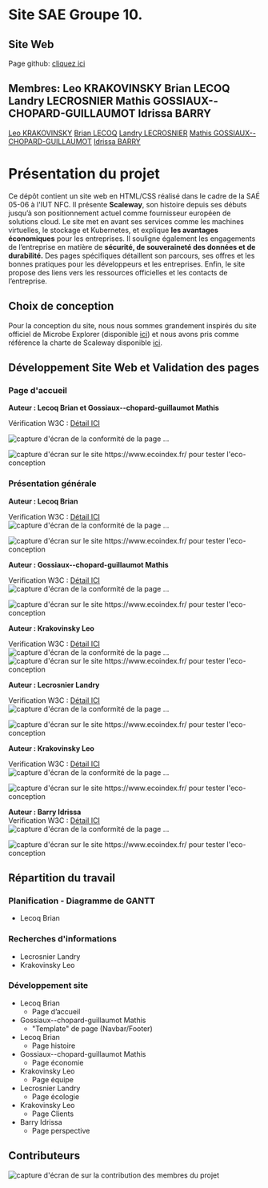 # Site SAE Groupe 10.
## Site Web
Page github: [cliquez ici](https://llecrosn.github.io/)
## Membres: Leo KRAKOVINSKY Brian LECOQ Landry LECROSNIER Mathis GOSSIAUX--CHOPARD-GUILLAUMOT Idrissa BARRY
[Leo KRAKOVINSKY](mailto:leo.krakovinsky@edu.univ-fcomte.fr?subject=SAE_1_05_06)
[Brian LECOQ](mailto:brian.lecoq@edu.univ-fcomte.fr?subject=SAE_1_05_06)
[Landry LECROSNIER](mailto:landry.lecrosnier@edu.univ-fcomte.fr?subject=SAE_1_05_06)
[Mathis GOSSIAUX--CHOPARD-GUILLAUMOT](mailto:mathis.gossiaux--chopard-guillaumot@edu.univ-fcomte.fr?subject=SAE_1_05_06)
[Idrissa BARRY](mailto:idrissa.barry@edu.univ-fcomte.fr?subject=SAE_1_05_06)

# Présentation du projet
Ce dépôt contient un site web en HTML/CSS réalisé dans le cadre de la SAÉ 05-06 à l'IUT NFC. Il présente **Scaleway**, son histoire depuis ses débuts jusqu’à son positionnement actuel comme fournisseur européen de solutions cloud. Le site met en avant ses services comme les machines virtuelles, le stockage et Kubernetes, et explique **les avantages économiques** pour les entreprises. Il souligne également les engagements de l’entreprise en matière de **sécurité, de souveraineté des données et de durabilité.** Des pages spécifiques détaillent son parcours, ses offres et les bonnes pratiques pour les développeurs et les entreprises. Enfin, le site propose des liens vers les ressources officielles et les contacts de l’entreprise.

## Choix de conception  

Pour la conception du site, nous nous sommes grandement inspirés du site officiel de Microbe Explorer (disponible [ici](https://microbexplorer.com/)) et nous avons pris comme référence la charte de Scaleway disponible [ici](doc/charte_graphique.pdf).

## Développement Site Web et Validation des pages

### Page d'accueil

**Auteur : Lecoq Brian et Gossiaux--chopard-guillaumot Mathis**  

Vérification W3C : [Détail ICI](https://)

![capture d'écran de la conformité de la page ...](doc/capture_1_W3C.png)

![capture d'écran sur le site https://www.ecoindex.fr/ pour tester l'eco-conception](doc/capture_1_ecoconcept.png)

### Présentation générale

**Auteur : Lecoq Brian**  

Verification W3C : [Détail ICI](https://validator.w3.org/nu/?doc=https%3A%2F%2Fllecrosn.github.io%2Fpage1.html)
![capture d'écran de la conformité de la page ...](doc/capture_2_W3C.png)

![capture d'écran sur le site https://www.ecoindex.fr/ pour tester l'eco-conception](doc/capture_2_ecoconcept.png)

**Auteur : Gossiaux--chopard-guillaumot Mathis**  

Verification W3C : [Détail ICI](https://validator.w3.org/nu/?doc=https%3A%2F%2Fllecrosn.github.io%2Fpage2.html)
![capture d'écran de la conformité de la page ...](doc/capture_3_W3C.png)

![capture d'écran sur le site https://www.ecoindex.fr/ pour tester l'eco-conception](doc/capture_3_ecoconcept.png)

**Auteur : Krakovinsky Leo**  

Verification W3C : [Détail ICI](https://validator.w3.org/nu/?doc=https%3A%2F%2Fllecrosn.github.io%2Fpage3.html)
![capture d'écran de la conformité de la page ...](doc/capture_4_W3C.png)
![capture d'écran sur le site https://www.ecoindex.fr/ pour tester l'eco-conception](doc/capture_4_ecoconcept.png)

**Auteur : Lecrosnier Landry**  

Verification W3C : [Détail ICI](https://validator.w3.org/nu/?doc=https%3A%2F%2Fllecrosn.github.io%2Fpage4.html)
![capture d'écran de la conformité de la page ...](doc/capture_5_W3C.png)

![capture d'écran sur le site https://www.ecoindex.fr/ pour tester l'eco-conception](doc/capture_5_ecoconcept.png)

**Auteur : Krakovinsky Leo**  

Verification W3C : [Détail ICI](https://validator.w3.org/nu/?doc=https%3A%2F%2Fllecrosn.github.io%2Fpage5.html)
![capture d'écran de la conformité de la page ...](doc/capture_6_W3C.png)

![capture d'écran sur le site https://www.ecoindex.fr/ pour tester l'eco-conception](doc/capture_6_ecoconcept.png)

**Auteur : Barry Idrissa**  
Verification W3C : [Détail ICI](https://)
![capture d'écran de la conformité de la page ...](doc/capture_7_W3C.png)

![capture d'écran sur le site https://www.ecoindex.fr/ pour tester l'eco-conception](doc/capture_7_ecoconcept.png)


## Répartition du travail

### Planification - Diagramme de GANTT

- Lecoq Brian


### Recherches d'informations
- Lecrosnier Landry
- Krakovinsky Leo


### Développement site

- Lecoq Brian
  - Page d’accueil
- Gossiaux--chopard-guillaumot Mathis
  - "Template" de page (Navbar/Footer)
- Lecoq Brian
  - Page histoire
- Gossiaux--chopard-guillaumot Mathis
  - Page économie
- Krakovinsky Leo
  - Page équipe
- Lecrosnier Landry
  - Page écologie
- Krakovinsky Leo
  - Page Clients
- Barry Idrissa
  - Page perspective

## Contributeurs

![capture d'écran de sur la contribution des membres du projet](doc/livrable2_contributors.png)

